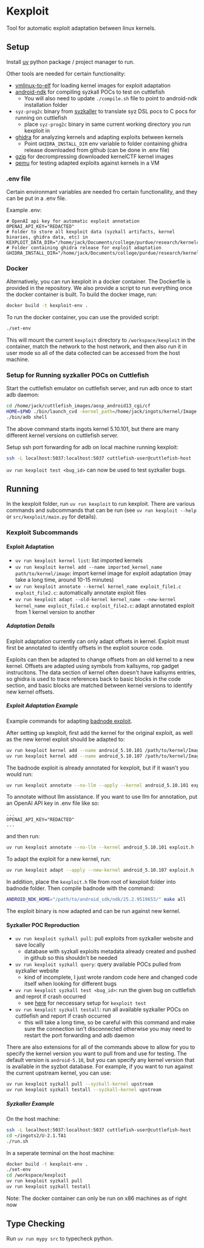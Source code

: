 # Kexploit

Tool for automatic exploit adaptation between linux kernels.

## Setup

Install [uv](https://docs.astral.sh/uv/getting-started/installation/) python package / project manager to run.

Other tools are needed for certain functionality:
- [vmlinux-to-elf](https://github.com/marin-m/vmlinux-to-elf) for loading kernel images for exploit adaptation
- [android-ndk](https://github.com/purseclab/kernelcveanalysis/blob/main/exploit_breakdown_notes/Installing%20Android%20NDK.md) for compiling syzkall POCs to test on cuttlefish
  - You will also need to update `./compile.sh` file to point to android-ndk installation folder
- `syz-prog2c` binary from [syzkaller](https://github.com/google/syzkaller) to translate syz DSL pocs to C pocs for running on cuttlefish
  - place `syz-prog2c` binary in same current working directory you run kexploit in
- [ghidra](https://github.com/NationalSecurityAgency/ghidra) for analyzing kernels and adapting exploits between kernels
  - Point `GHIDRA_INSTALL_DIR` env variable to folder containing ghidra release downloaded from github (can be done in .env file)
- [gzip](https://www.gnu.org/software/gzip/) for decrompressing downloaded kernelCTF kernel images
- [qemu](https://www.qemu.org/) for testing adapted exploits against kernels in a VM

### .env file

Certain environmant variables are needed fro certain functionallity, and they can be put in a .env file.

Example .env:

```
# OpenAI api key for automatic exploit annotation
OPENAI_API_KEY="REDACTED"
# Folder to store all kexploit data (syzkall artifacts, kernel binaries, ghidra data, etc) in
KEXPLOIT_DATA_DIR="/home/jack/Documents/college/purdue/research/kernelcveanalysis/kexploit/kexploit_data/"
# Folder containing ghidra release for exploit adaptation
GHIDRA_INSTALL_DIR="/home/jack/Documents/college/purdue/research/kernelcveanalysis/kexploit/ghidra_11.3.2_PUBLIC/"
```

### Docker

Alternatively, you can run kexploit in a docker container. The Dockerfile is provided in the repository. We also provide a script to run everything once the docker container is built.
To build the docker image, run:
```sh
docker build -t kexploit-env .
```
To run the docker container, you can use the provided script:
```sh
./set-env
```
This will mount the current `kexploit` directory to `/workspace/kexploit` in the container, match the network to the host network, and then also run it in user mode so all of the data collected can be accessed from the host machine.

### Setup for Running syzkaller POCs on Cuttlefish

Start the cuttlefish emulator on cuttlefish server, and run adb once to start adb daemon:
```sh
cd /home/jack/cuttlefish_images/aosp_android13_cgi/cf
HOME=$PWD ./bin/launch_cvd -kernel_path=/home/jack/ingots/kernel/Image -initramfs_path=/home/jack/ingots/kernel/initramfs.img
./bin/adb shell
```
The above command starts ingots kernel 5.10.101, but there are many different kernel versions on cuttlefish server.

Setup ssh port forwarding for adb on local machine running kexploit:
```sh
ssh -L localhost:5037:localhost:5037 cuttlefish-user@cuttlefish-host
```

`uv run kexploit test <bug_id>` can now be used to test syzkaller bugs.

## Running

In the kexploit folder, run `uv run kexploit` to run kexploit. There are various commands and subcommands that can be run (see `uv run kexploit --help` or `src/kexploit/main.py` for details).

### Kexploit Subcommands

#### Exploit Adaptation
- `uv run kexploit kernel list`: list imported kernels
- `uv run kexploit kernel add --name imported_kernel_name path/to/kernel/image`: import kernel image for exploit adaptation (may take a long time, around 10-15 minutes)
- `uv run kexploit annotate --kernel kernel_name exploit_file1.c exploit_file2.c`: automatically annotate exploit files
- `uv run kexploit adapt --old-kernel kernel_name --new-kernel kernel_name exploit_file1.c exploit_file2.c`: adapt annotated exploit from 1 kernel version to another

##### Adaptation Details
Exploit adaptation currently can only adapt offsets in kernel.
Exploit must first be annotated to identify offsets in the exploit source code.

Exploits can then be adapted to change offsets from an old kernel to a new kernel.
Offsets are adapted using symbols from kallsyms, rop gadget instrucitons.
The data section of kernel often doesn't have kallsyms entries, so ghidra is used
to trace references back to basic blocks in the code section, and basic blocks are matched between kernel versions
to identify new kernel offsets.

##### Exploit Adaptation Example
Example commands for adapting [badnode exploit](https://github.com/purseclab/kernelcveanalysis/tree/main/cve-2023-20938_reproduction).

After setting up kexploit, first add the kernel for the original exploit, as well as the new kernel exploit should be adapted to:
```sh
uv run kexploit kernel add --name android_5.10.101 /path/to/kernel/Image_old
uv run kexploit kernel add --name android_5.10.107 /path/to/kernel/Image_new
```

The badnode exploit is already annotated for kexploit, but if it wasn't you would run:
```sh
uv run kexploit annotate --no-llm --apply --kernel android_5.10.101 exploit.h
```

To annotate without llm assistance. If you want to use llm for annotation, put an OpenAI API key in .env file like so:
```
...
OPENAI_API_KEY="REDACTED"
...
```
and then run:
```sh
uv run kexploit annotate --no-llm --kernel android_5.10.101 exploit.h
```

To adapt the exploit for a new kernel, run:
```sh
uv run kexploit adapt --apply --new-kernel android_5.10.107 exploit.h
```

In addition, place the `kexploit.h` file from root of kexploit folder into badnode folder.
Then compile badnode with the command:
```sh
ANDROID_NDK_HOME="/path/to/android_sdk/ndk/25.2.9519653/" make all
```

The exploit binary is now adapted and can be run against new kernel.

#### Syzkaller POC Reproduction
- `uv run kexploit syzkall pull`: pull exploits from syzkaller website and save locally
  - database with syzkall exploits metadata already created and pushed in github so this shouldn't be needed
- `uv run kexploit syzkall query`: query available POCs pulled from syzkaller website
  - kind of incomplete, I just wrote random code here and changed code itself when looking for different bugs
- `uv run kexploit syzkall test <bug_id>`: run the given bug on cuttlefish and reprot if crash occurred
  - see [here](#setup-for-running-syzkaller-pocs-on-cuttlefish) for neccessary setup for `kexploit test`
- `uv run kexploit syzkall testall`: run all available syzkaller POCs on cuttlefish and report if crash occurred
  - this will take a long time, so be careful with this command and make sure the connection isn't disconnected otherwise you may need to restart the port forwarding and adb daemon

There are also extensions for all of the commands above to allow for you to specify the kernel version you want to pull from and use for testing. The default version is `android-5.10`, but you can specify any kernel version that is available in the syzbot database.
For example, if you want to run against the current upstream kernel, you can use:
```sh
uv run kexploit syzkall pull --syzkall-kernel upstream
uv run kexploit syzkall testall --syzkall-kernel upstream
```

##### Syzkaller Example
On the host machine:
```sh
ssh -L localhost:5037:localhost:5037 cuttlefish-user@cuttlefish-host
cd ~/ingots2/U-2.1.TA1
./run.sh
```

In a seperate terminal on the host machine:
```sh
docker build -t kexploit-env .
./set-env
cd /workspace/kexploit
uv run kexploit syzkall pull
uv run kexploit syzkall testall
```
Note: The docker container can only be run on x86 machines as of right now


## Type Checking

Run `uv run mypy src` to typecheck python.
